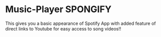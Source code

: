# Music-Player SPONGIFY

This gives you a basic appearance of Spotify App with added feature of direct links to Youtube for easy access to song videos!!
